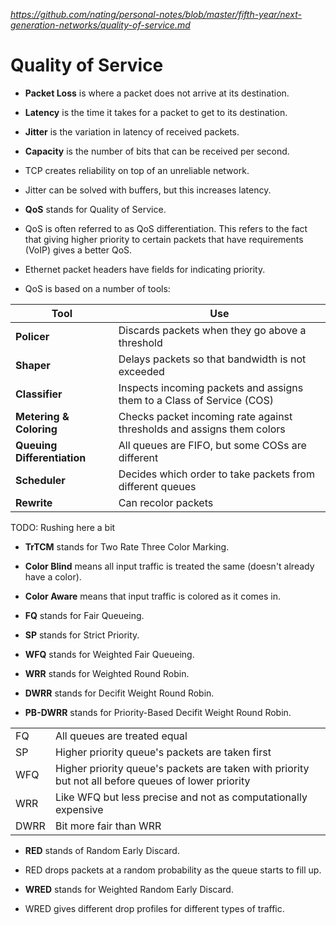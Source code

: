 
*https://github.com/nating/personal-notes/blob/master/fifth-year/next-generation-networks/quality-of-service.md*

# Quality of Service

* **Packet Loss** is where a packet does not arrive at its destination.

* **Latency** is the time it takes for a packet to get to its destination.

* **Jitter** is the variation in latency of received packets.

* **Capacity** is the number of bits that can be received per second.

* TCP creates reliability on top of an unreliable network.

* Jitter can be solved with buffers, but this increases latency.

* **QoS** stands for Quality of Service.

* QoS is often referred to as QoS differentiation. This refers to the fact that giving higher priority to certain packets that have requirements (VoIP) gives a better QoS.

* Ethernet packet headers have fields for indicating priority.

* QoS is based on a number of tools:

|Tool|Use|
|---|---|
|**Policer**|Discards packets when they go above a threshold|
|**Shaper**|Delays packets so that bandwidth is not exceeded|
|**Classifier**|Inspects incoming packets and assigns them to a Class of Service (COS)|
|**Metering & Coloring**|Checks packet incoming rate against thresholds and assigns them colors|
|**Queuing Differentiation**|All queues are FIFO, but some COSs are different|
|**Scheduler**|Decides which order to take packets from different queues|
|**Rewrite**|Can recolor packets|

TODO: Rushing here a bit

* **TrTCM** stands for Two Rate Three Color Marking.

* **Color Blind** means all input traffic is treated the same (doesn't already have a color).

* **Color Aware** means that input traffic is colored as it comes in.

* **FQ** stands for Fair Queueing.

* **SP** stands for Strict Priority.

* **WFQ** stands for Weighted Fair Queueing.

* **WRR** stands for Weighted Round Robin.

* **DWRR** stands for Decifit Weight Round Robin.

* **PB-DWRR** stands for Priority-Based Decifit Weight Round Robin.

|||
|---|---|
|FQ|All queues are treated equal|
|SP|Higher priority queue's packets are taken first|
|WFQ|Higher priority queue's packets are taken with priority but not all before queues of lower priority|
|WRR|Like WFQ but less precise and not as computationally expensive
|DWRR|Bit more fair than WRR|

* **RED** stands of Random Early Discard.

* RED drops packets at a random probability as the queue starts to fill up.

* **WRED** stands for Weighted Random Early Discard.

* WRED gives different drop profiles for different types of traffic.
